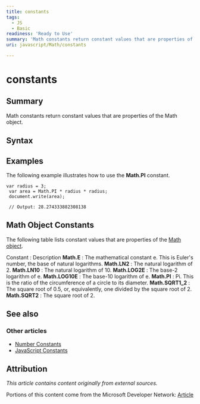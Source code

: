 ```yaml
---
title: constants
tags:
  - JS
  - Basic
readiness: 'Ready to Use'
summary: 'Math constants return constant values that are properties of the Math object.'
uri: javascript/Math/constants

---
```

# constants

## Summary

Math constants return constant values that are properties of the Math object.

## Syntax

## Examples

The following example illustrates how to use the **Math.PI** constant.

``` {.js}
var radius = 3;
 var area = Math.PI * radius * radius;
 document.write(area);

 // Output: 28.274333882308138
```

## Math Object Constants

The following table lists constant values that are properties of the [Math object](/javascript/Math).

Constant
:   Description
**Math.E**
:   The mathematical constant e. This is Euler's number, the base of natural logarithms.
**Math.LN2**
:   The natural logarithm of 2.
**Math.LN10**
:   The natural logarithm of 10.
**Math.LOG2E**
:   The base-2 logarithm of e.
**Math.LOG10E**
:   The base-10 logarithm of e.
**Math.PI**
:   Pi. This is the ratio of the circumference of a circle to its diameter.
**Math.SQRT1\_2**
:   The square root of 0.5, or, equivalently, one divided by the square root of 2.
**Math.SQRT2**
:   The square root of 2.

## See also

### Other articles

-   [Number Constants](/javascript/Number/constants)
-   [JavaScript Constants](/javascript/constants)

## Attribution

*This article contains content originally from external sources.*

Portions of this content come from the Microsoft Developer Network: [Article](http://msdn.microsoft.com/en-us/library/ie/b272f386(v=vs.94).aspx)

